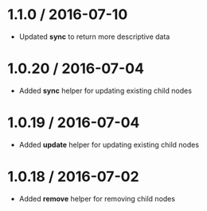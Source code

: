1.1.0 / 2016-07-10
==================

* Updated **sync** to return more descriptive data 


1.0.20 / 2016-07-04
==================

* Added **sync** helper for updating existing child nodes 


1.0.19 / 2016-07-04
==================

* Added **update** helper for updating existing child nodes 


1.0.18 / 2016-07-02
==================

* Added **remove** helper for removing child nodes 
